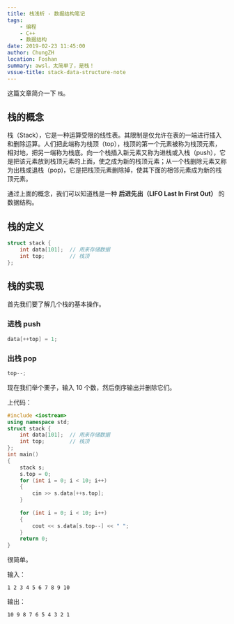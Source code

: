 ```yaml
---
title: 栈浅析 - 数据结构笔记
tags: 
    - 编程
    - C++
    - 数据结构
date: 2019-02-23 11:45:00
author: ChungZH
location: Foshan
summary: awsl，太简单了，是栈！
vssue-title: stack-data-structure-note
---
```


这篇文章简介一下 `栈`。

<!-- More --> <!-- more -->

## 栈的概念

栈（Stack），它是一种运算受限的线性表。其限制是仅允许在表的一端进行插入和删除运算。人们把此端称为栈顶（top），栈顶的第一个元素被称为栈顶元素，相对地，把另一端称为栈底。向一个栈插入新元素又称为进栈或入栈（push），它是把该元素放到栈顶元素的上面，使之成为新的栈顶元素；从一个栈删除元素又称为出栈或退栈（pop)，它是把栈顶元素删除掉，使其下面的相邻元素成为新的栈顶元素。

通过上面的概念，我们可以知道栈是一种 **后进先出（LIFO Last In First Out）** 的数据结构。



## 栈的定义

```cpp
struct stack {
    int data[101];  // 用来存储数据
    int top;        // 栈顶
};
```



## 栈的实现

首先我们要了解几个栈的基本操作。

### 进栈 push

```cpp
data[++top] = 1;
```

### 出栈 pop

```cpp
top--;
```



现在我们举个栗子，输入 10 个数，然后倒序输出并删除它们。

上代码：

```cpp
#include <iostream>
using namespace std;
struct stack {
    int data[101];  // 用来存储数据
    int top;        // 栈顶
};
int main()
{
	stack s;
	s.top = 0;
	for (int i = 0; i < 10; i++)
	{
		cin >> s.data[++s.top]; 
	}
	
	for (int i = 0; i < 10; i++)
	{
		cout << s.data[s.top--] << " ";
	}
	return 0;
}
```

很简单。

输入：

```
1 2 3 4 5 6 7 8 9 10
```

输出：

```
10 9 8 7 6 5 4 3 2 1
```

<Vssue title="stack-data-structure-note" />